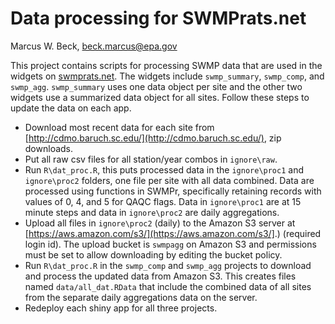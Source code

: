 # Data processing for SWMPrats.net
Marcus W. Beck, beck.marcus@epa.gov  

This project contains scripts for processing SWMP data that are used in the widgets on [swmprats.net](http://swmprats.net/). The widgets include `swmp_summary`, `swmp_comp`, and `swmp_agg`.  `swmp_summary` uses one data object per site and the other two widgets use a summarized data object for all sites.  Follow these steps to update the data on each app. 

* Download most recent data for each site from [http://cdmo.baruch.sc.edu/](http://cdmo.baruch.sc.edu/), zip downloads.
* Put all raw csv files for all station/year combos in `ignore\raw`.  
* Run `R\dat_proc.R`, this puts processed data in the `ignore\proc1` and `ignore\proc2` folders, one file per site with all data combined.  Data are processed using functions in SWMPr, specifically retaining records with values of 0, 4, and 5 for QAQC flags.  Data in `ignore\proc1` are at 15 minute steps and data in `ignore\proc2` are daily aggregations.
* Upload all files in `ignore\proc2` (daily) to the Amazon S3 server at [https://aws.amazon.com/s3/](https://aws.amazon.com/s3/].) (required login id).  The upload bucket is `swmpagg` on Amazon S3 and permissions must be set to allow downloading by editing the bucket policy.
* Run `R\dat_proc.R` in the `swmp_comp` and `swmp_agg` projects to download and process the updated data from Amazon S3.  This creates files named `data/all_dat.RData` that include the combined data of all sites from the separate daily aggregations data on the server.
* Redeploy each shiny app for all three projects.

